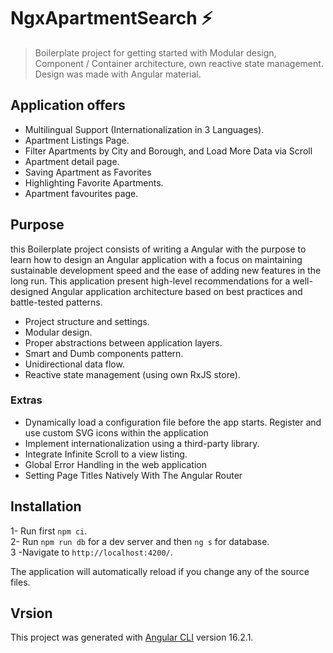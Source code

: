 # NgxApartmentSearch ⚡

> Boilerplate project for getting started with Modular design, Component / Container architecture, own reactive state management. Design was made with Angular material.

## Application offers
- Multilingual Support (Internationalization in 3 Languages).
- Apartment Listings Page.
- Filter Apartments by City and Borough, and Load More Data via Scroll
- Apartment detail page.
- Saving Apartment as Favorites
- Highlighting Favorite Apartments.
- Apartment favourites page.

## Purpose
this Boilerplate project consists of writing a Angular with the purpose to learn how to design an Angular application with a focus on maintaining sustainable development speed and the ease of adding new features in the long run.
This application present high-level recommendations for a well-designed Angular application architecture based on best practices and battle-tested patterns.

- Project structure and settings.
- Modular design.
- Proper abstractions between application layers.
- Smart and Dumb components pattern.
- Unidirectional data flow.
- Reactive state management (using own RxJS store).

### Extras
- Dynamically load a configuration file before the app starts.</div>
 Register and use custom SVG icons within the application</div>
- Implement internationalization using a third-party library.</div>
- Integrate Infinite Scroll to a view listing.</div>
- Global Error Handling in the web application</div>
- Setting Page Titles Natively With The Angular Router</div>


## Installation

1- Run first `npm ci`.  
2- Run `npm run db` for a dev server and then `ng s` for database.  
3 -Navigate to `http://localhost:4200/`.  

The application will automatically reload if you change any of the source files.


## Vrsion
This project was generated with [Angular CLI](https://github.com/angular/angular-cli) version 16.2.1.
